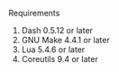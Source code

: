 Requirements

1. Dash 0.5.12 or later
2. GNU Make 4.4.1 or later
3. Lua 5.4.6 or later
4. Coreutils 9.4 or later


